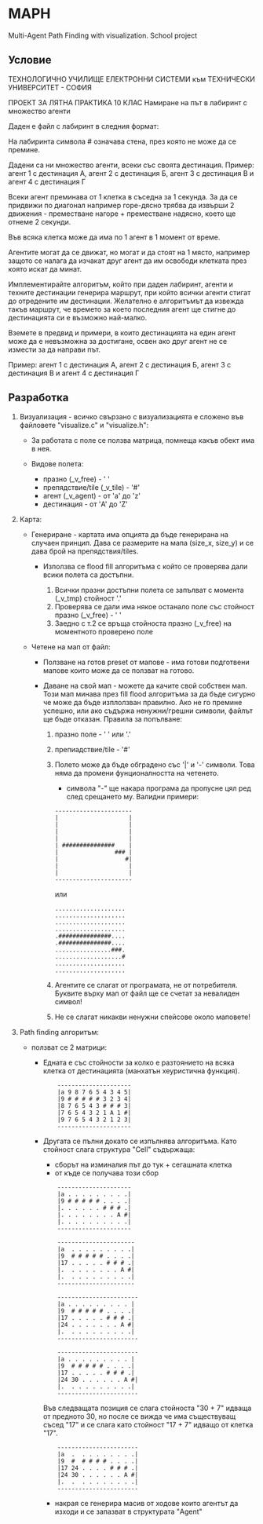 # MAPH
Multi-Agent Path Finding with visualization. School project

## Условие

ТЕХНОЛОГИЧНО УЧИЛИЩЕ ЕЛЕКТРОННИ СИСТЕМИ към ТЕХНИЧЕСКИ УНИВЕРСИТЕТ - СОФИЯ

ПРОЕКТ ЗА ЛЯТНА ПРАКТИКА 10 КЛАС
Намиране на път в лабиринт с множество агенти

Даден е файл с лабиринт в следния формат:

На лабиринта символа # означава стена, през която не може да се премине.

Дадени са ни множество агенти, всеки със своята дестинация.
Пример: агент 1 с дестинация А, агент 2 с дестинация Б, агент 3 с дестинация В и агент 4 с дестинация Г


Всеки агент преминава от 1 клетка в съседна за 1 секунда. За да се придвижи по диагонал например горе-дясно трябва да извърши 2 движения - преместване нагоре + преместване надясно, което ще отнеме 2 секунди.

Във всяка клетка може да има по 1 агент в 1 момент от време. 

Агентите могат да се движат, но могат и да стоят на 1 място, например защото се налага да изчакат друг агент да им освободи клетката през която искат да минат.

Имплементирайте алгоритъм, който при даден лабиринт, агенти и техните дестинации генерира маршрут, при който всички агенти стигат до отредените им дестинации. 
Желателно е алгоритъмът да извежда такъв маршрут, че времето за което последния агент ще стигне до дестинацията си е възможно най-малко.

Вземете в предвид и примери, в които дестинацията на един агент може да е невъзможна за достигане, освен ако друг агент не се измести за да направи път.

Пример: агент 1 с дестинация А, агент 2 с дестинация Б, агент 3 с дестинация В и агент 4 с дестинация Г

## Разработка

1. Визуализация - всичко свързано с визуализацията е сложено във файловете "visualize.c" и "visualize.h":
    - За работата с поле се ползва матрица, помнеща какъв обект има в нея.
    
    - Видове полета:
        - празно (_v_free) - ' '
        - препядствие/tile (_v_tile) - '#'
        - агент (_v_agent) - от 'a' до 'z'
        - дестинация - от 'A' до 'Z'

2. Карта:
    - Генериране - картата има опцията да бъде генерирана на случаен принцип. Дава се размерите на мапа (size_x, size_y) и се дава брой на препядствия/tiles.
        - Използва се flood fill алгоритъма с който се проверява дали всики полета са достъпни. 

            1. Всички празни достъпни полета се запълват с момента (_v_tmp) стойност '.'
            2. Проверява се дали има някое останало поле със стойност празно (_v_free) - ' '
            3. Заедно с т.2 се връща стойноста празно (_v_free) на моментното проверено поле
    
    - Четене на мап от файл:
        - Ползване на готов preset от мапове - има готови подготвени мапове които може да се ползват на готово.

        - Даване на свой мап - можете да качите свой собствен мап. Този мап минава през fill flood алгоритъма за да бъде сигурно че може да бъде изплолзван правилно. Ако не го премине успешно, или ако съдържа ненужни/грешни символи, файлът ще бъде отказан. Правила за попълване:
            1. празно поле - ' ' или '.'
            2. препиадствие/tile - '#'
            3. Полето може да бъде обградено със '|' и '-' символи. Това няма да промени фунционалността на четенето. 
                - символа "-" ще накара програма да пропусне цял ред след срещането му.
            Валидни примери:
                ```
                ----------------------
                |                    |
                |                    |
                |                    |
                |                    |
                | ###############    |
                |                ### |
                |                   #|
                |                    |
                |                    |
                ----------------------
                ```
                или

                ```
                ....................
                ....................
                ....................
                ....................
                .###############....
                .###############....
                ................###.
                ...................#
                ....................
                ....................
                ```

            4. Агентите се слагат от програмата, не от потребителя. Буквите върху мап от файл ще се счетат за невалиден символ!
            5. Не се слагат никакви ненужни спейсове около маповете!
3. Path finding алгоритъм:
    - ползват се 2 матрици: 
        - Едната е със стойности за колко е разтоянието на всяка клетка от дестинацията (манхатън хеуристична функция). 
            ```
                ---------------------
                |a 9 8 7 6 5 4 3 4 5|
                |9 # # # # # 3 2 3 4|
                |8 7 6 5 4 3 # # # 3|
                |7 6 5 4 3 2 1 A 1 #|
                |9 7 6 5 4 3 2 1 2 3|
                ---------------------
            ```

        - Другата се пълни докато се изпълнява алгоритъма. Като стойност слага структура "Cell" съдържаща: 
            - сборът на изминалия път до тук + сегашната клетка
            - от къде се получава този сбор

            ```
                ---------------------
                |a . . . . . . . . .|
                |9 # # # # # . . . .|
                |. . . . . . # # # .|
                |. . . . . . . . A #|
                |. . . . . . . . . .|
                ---------------------   
            ```

            ```
                ----------------------
                |a  . . . . . . . . .|
                |9  # # # # # . . . .|
                |17 . . . . . # # # .|
                |.  . . . . . . . A #|
                |.  . . . . . . . . .|
                ----------------------   
            ```

            ```
                -----------------------
                |a . . . . . . . . . |
                |9  # # # # # . . . .|
                |17 . . . . . # # # .|
                |24 . . . . . . . A #|
                |.  . . . . . . . . .|
                -----------------------   
            ```

            ```
                -----------------------
                |a . . . . . . . . . |
                |9  # # # # # . . . .|
                |17 . . . . . # # # .|
                |24 30 . . . . . . A #|
                |.  . . . . . . . . .|
                -----------------------  
            ```

            Във следващата позиция се слага стойноста "30 + 7" идваща от предното 30, но после се вижда че има съществуващ съсед "17" и се слага като стойност "17 + 7" идващо от клетка "17".

            ```
                -----------------------
                |a  .  . . . . . . . .|
                |9  #  # # # # . . . .|
                |17 24 . . . . # # # .|
                |24 30 . . . . . . A #|
                |.  .  . . . . . . . .|
                -----------------------  
            ```
            - накрая се генерира масив от ходове които агентът да изходи и се запазват в структурата "Agent"
